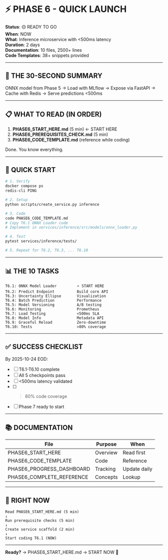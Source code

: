 # ⚡ PHASE 6 - QUICK LAUNCH

**Status**: 🟡 READY TO GO  
**When**: NOW  
**What**: Inference microservice with <500ms latency  
**Duration**: 2 days  
**Documentation**: 10 files, 2500+ lines  
**Code Templates**: 38+ snippets provided  

---

## 🎯 THE 30-SECOND SUMMARY

ONNX model from Phase 5 → Load with MLflow → Expose via FastAPI → Cache with Redis → Serve predictions <500ms

---

## 📋 WHAT TO READ (IN ORDER)

1. **PHASE6_START_HERE.md** (5 min) ← START HERE
2. **PHASE6_PREREQUISITES_CHECK.md** (5 min)
3. **PHASE6_CODE_TEMPLATE.md** (reference while coding)

Done. You know everything.

---

## 🚀 QUICK START

```bash
# 1. Verify
docker compose ps
redis-cli PING

# 2. Setup
python scripts/create_service.py inference

# 3. Code
code PHASE6_CODE_TEMPLATE.md
# Copy T6.1 ONNX Loader code
# Implement in services/inference/src/models/onnx_loader.py

# 4. Test
pytest services/inference/tests/

# 5. Repeat for T6.2, T6.3, ... T6.10
```

---

## 📊 THE 10 TASKS

```
T6.1: ONNX Model Loader         ⭐ START HERE
T6.2: Predict Endpoint          Build core API
T6.3: Uncertainty Ellipse       Visualization
T6.4: Batch Prediction          Performance
T6.5: Model Versioning          A/B testing
T6.6: Monitoring                Prometheus
T6.7: Load Testing              <500ms SLA
T6.8: Model Info                Metadata API
T6.9: Graceful Reload           Zero-downtime
T6.10: Tests                    >80% coverage
```

---

## ✅ SUCCESS CHECKLIST

By 2025-10-24 EOD:
- [ ] T6.1-T6.10 complete
- [ ] All 5 checkpoints pass
- [ ] <500ms latency validated
- [ ] >80% code coverage
- [ ] Phase 7 ready to start

---

## 📚 DOCUMENTATION

| File                      | Purpose  | When         |
| ------------------------- | -------- | ------------ |
| PHASE6_START_HERE         | Overview | Read first   |
| PHASE6_CODE_TEMPLATE      | Code     | Reference    |
| PHASE6_PROGRESS_DASHBOARD | Tracking | Update daily |
| PHASE6_COMPLETE_REFERENCE | Concepts | Lookup       |

---

## 🎯 RIGHT NOW

```
Read PHASE6_START_HERE.md (5 min)
↓
Run prerequisite checks (5 min)
↓
Create service scaffold (2 min)
↓
Start coding T6.1 (NOW)
```

---

**Ready?** → PHASE6_START_HERE.md → START NOW 🚀

